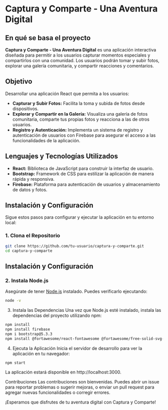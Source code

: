 # Captura y Comparte - Una Aventura Digital

## En qué se basa el proyecto

**Captura y Comparte - Una Aventura Digital** es una aplicación interactiva diseñada para permitir a los usuarios capturar momentos especiales y compartirlos con una comunidad. Los usuarios podrán tomar y subir fotos, explorar una galería comunitaria, y compartir reacciones y comentarios.

## Objetivo

Desarrollar una aplicación React que permita a los usuarios:

- **Capturar y Subir Fotos:** Facilita la toma y subida de fotos desde dispositivos.
- **Explorar y Compartir en la Galería:** Visualiza una galería de fotos comunitaria, comparte tus propias fotos y reacciona a las de otros usuarios.
- **Registro y Autenticación:** Implementa un sistema de registro y autenticación de usuarios con Firebase para asegurar el acceso a las funcionalidades de la aplicación.

## Lenguajes y Tecnologías Utilizados

- **React:** Biblioteca de JavaScript para construir la interfaz de usuario.
- **Bootstrap:** Framework de CSS para estilizar la aplicación de manera rápida y responsiva.
- **Firebase:** Plataforma para autenticación de usuarios y almacenamiento de datos y fotos.

## Instalación y Configuración

Sigue estos pasos para configurar y ejecutar la aplicación en tu entorno local:

### 1. Clona el Repositorio

```bash
git clone https://github.com/tu-usuario/captura-y-comparte.git
cd captura-y-comparte
```

## Instalación y Configuración

### 2. Instala Node.js

Asegúrate de tener [Node.js](https://nodejs.org/) instalado. Puedes verificarlo ejecutando:

```bash
node -v
```

3. Instala las Dependencias
Una vez que Node.js esté instalado, instala las dependencias del proyecto utilizando npm:

```bash
npm install
npm install firebase
npm i bootstrap@5.3.3
npm install @fortawesome/react-fontawesome @fortawesome/free-solid-svg-icons @fortawesome/fontawesome-svg-core @fortawesome/free-regular-svg-icons
```
4. Ejecuta la Aplicación
Inicia el servidor de desarrollo para ver la aplicación en tu navegador:

```bash
npm start
```
La aplicación estará disponible en http://localhost:3000.

Contribuciones
Las contribuciones son bienvenidas. Puedes abrir un issue para reportar problemas o sugerir mejoras, o enviar un pull request para agregar nuevas funcionalidades o corregir errores.


¡Esperamos que disfrutes de tu aventura digital con Captura y Comparte!
